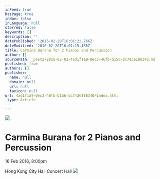 ```yaml
---
inFeed: true
hasPage: true
inNav: false
inLanguage: null
starred: false
keywords: []
description: ''
datePublished: '2016-02-20T16:01:22.766Z'
dateModified: '2016-02-20T16:01:15.185Z'
title: Carmina Burana for 2 Pianos and Percussion
author: []
sourcePath: _posts/2016-02-01-4ad1f1a9-0ec3-46fb-b156-dc743e188340.md
published: true
authors: []
publisher:
  name: null
  domain: null
  url: null
  favicon: null
url: 4ad1f1a9-0ec3-46fb-b156-dc743e188340/index.html
_type: Article

---
```

![](https://the-grid-user-content.s3-us-west-2.amazonaws.com/5759934b-4299-4870-bd33-a70308d6d9a7.jpg)

# Carmina Burana for 2 Pianos and Percussion

16 Feb 2016, 8:00pm

Hong Kong City Hall Concert Hall
![](https://the-grid-user-content.s3-us-west-2.amazonaws.com/a0f202f1-7f81-410b-9488-3f1bfbb7340f.JPG)